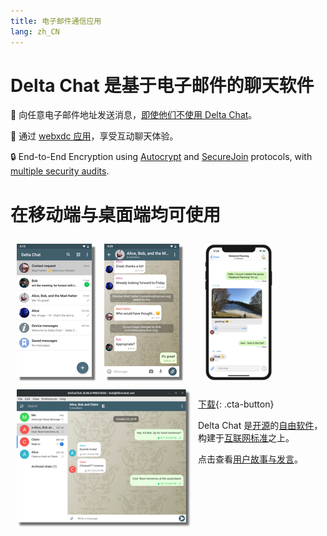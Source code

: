 ```yaml
---
title: 电子邮件通信应用
lang: zh_CN
---
```


# Delta Chat 是基于电子邮件的聊天软件 

💬 向任意电子邮件地址发送消息，[即使他们不使用 Delta Chat](https://www.youtube-nocookie.com/embed/8LbrGXKZN70)。

🥳 通过 [webxdc 应用](https://webxdc.org)，享受互动聊天体验。

🔒 End-to-End Encryption using [Autocrypt](https://autocrypt.org) and [SecureJoin](https://securejoin.delta.chat/en/latest/new.html) protocols, with [multiple security audits](https://delta.chat/en/2023-03-27-third-independent-security-audit). 

# 在移动端与桌面端均可使用


<div>
<a href="../assets/blog/screenshots/2019-12-17-delta-chat-google-play-release-chat-list-light.png">
<picture>
<source srcset="../assets/blog/screenshots/2019-12-17-delta-chat-google-play-release-chat-list-light-thumbnail.webp" type="image/webp" />
<source srcset="../assets/blog/screenshots/2019-12-17-delta-chat-google-play-release-chat-list-light-thumbnail.png" type="image/png" />
<img src="../assets/blog/screenshots/2019-12-17-delta-chat-google-play-release-chat-list-light-thumbnail.png" width="120" height="213" style="float: left; margin: 10px;display: block;box-shadow: 5px 5px 2px #777;" alt="A screenshot of Delta Chat on Android showing chat list" />
</picture>
</a>
</div>

<div>
<a href="../assets/blog/screenshots/2019-12-17-delta-chat-google-play-release-group-light.png">
<picture>
<source srcset="../assets/blog/screenshots/2019-12-17-delta-chat-google-play-release-group-light-thumbnail.webp" type="image/webp" />
<source srcset="../assets/blog/screenshots/2019-12-17-delta-chat-google-play-release-group-light-thumbnail.png" type="image/png" />
<img src="../assets/blog/screenshots/2019-12-17-delta-chat-google-play-release-group-light-thumbnail.png" width="120" height="213" style="float: left; margin: 10px;display: block;box-shadow: 5px 5px 2px #777;" alt="A screenshot of Delta Chat on Android showing a chat" />
</picture>
</a>
</div>

<div>
<a href="../assets/blog/desktop-screenshot.png">
<picture>
<source srcset="../assets/blog/desktop-screenshot-thumbnail.webp" type="image/webp" />
<source srcset="../assets/blog/desktop-screenshot-thumbnail.png" type="image/png" />
<img src="../assets/blog/desktop-screenshot-thumbnail.png" width="280" height="222" style="float:left; margin: 10px" alt="A screenshot of Delta Chat on desktop" />
</picture>
</a>
</div>

<div>
<a href="../assets/blog/screenshots/2020-01-09-delta-chat-iOS-weekend-group-chat.png">
<picture>
<source srcset="../assets/blog/screenshots/2020-01-09-delta-chat-iOS-weekend-group-chat-thumbnail.webp" type="image/webp" />
<source srcset="../assets/blog/screenshots/2020-01-09-delta-chat-iOS-weekend-group-chat-thumbnail.png" type="image/png" />
<img src="../assets/blog/screenshots/2020-01-09-delta-chat-iOS-weekend-group-chat-thumbnail.png" width="110" height="219" style="margin: 10px" alt="A screenshot of Delta Chat on iOS" />
</picture>
</a>
</div>

[下载](https://get.delta.chat){: .cta-button}

Delta Chat 是[开源](https://en.wikipedia.org/wiki/Open-source_software)的[自由软件](https://en.wikipedia.org/wiki/Free_software)，构建于[互联网标准](https://github.com/deltachat/deltachat-core-rust/blob/master/standards.md)之上。 

点击查看[用户故事与发言](user-voices)。
